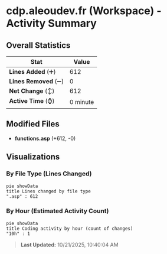 # cdp.aleoudev.fr (Workspace) - Activity Summary 

## Overall Statistics

| Stat                   | Value                                                             |
| ---------------------- | ----------------------------------------------------------------- |
| **Lines Added** (➕)   | 612                                          |
| **Lines Removed** (➖) | 0                                        |
| **Net Change** (↕)    | 612                |
| **Active Time** (⌚)   | 0 minute |


## Modified Files
- **functions.asp** (+612, -0)

## Visualizations

### By File Type (Lines Changed)

```mermaid
pie showData
title Lines changed by file type
".asp" : 612
```

### By Hour (Estimated Activity Count)

```mermaid
pie showData
title Coding activity by hour (count of changes)
"10h" : 1
```


> **Last Updated:** 10/21/2025, 10:40:04 AM